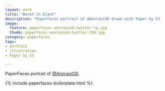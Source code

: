 ```yaml
---
layout: work
title: "Beret in black"
description: "PaperFaces portrait of @AnnraoiOD drawn with Paper by 53 on an iPad."
image: 
  feature: paperfaces-annraoiod-twitter-lg.jpg
  thumb: paperfaces-annraoiod-twitter-150.jpg
category: paperfaces
tags: 
- portrait
- illustration
- Paper by 53

---
```


PaperFaces portrait of [@AnnraoiOD](http://twitter.com/AnnraoiOD).

{% include paperfaces-boilerplate.html %}